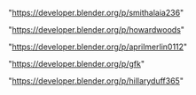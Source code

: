 "https://developer.blender.org/p/smithalaia236"

"https://developer.blender.org/p/howardwoods"

"https://developer.blender.org/p/aprilmerlin0112"

"https://developer.blender.org/p/gfk"

 
"https://developer.blender.org/p/hillaryduff365"


 
